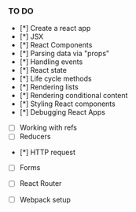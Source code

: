 ### TO DO
- [*] Create a react app
- [*] JSX
- [*] React Components
- [*] Parsing data via "props"
- [*] Handling events
- [*] React state
- [*] Life cycle methods
- [*] Rendering lists
- [*] Rendering conditional content
- [*] Styling React components
- [*] Debugging React Apps

- [ ] Working with refs
- [ ] Reducers
- [*] HTTP request
- [ ] Forms
- [ ] React Router

- [ ] Webpack setup